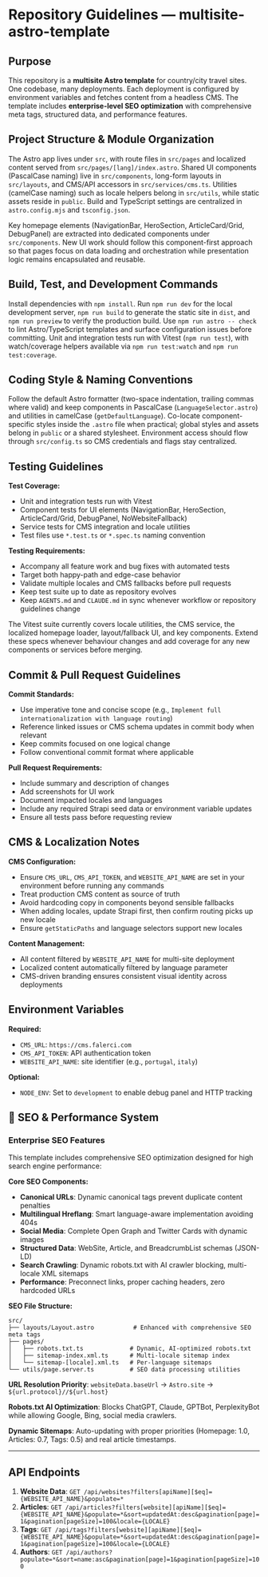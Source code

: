# Repository Guidelines — multisite-astro-template

## Purpose
This repository is a **multisite Astro template** for country/city travel sites. One codebase, many deployments. Each deployment is configured by environment variables and fetches content from a headless CMS. The template includes **enterprise-level SEO optimization** with comprehensive meta tags, structured data, and performance features.

## Project Structure & Module Organization
The Astro app lives under `src`, with route files in `src/pages` and localized content served from `src/pages/[lang]/index.astro`. Shared UI components (PascalCase naming) live in `src/components`, long-form layouts in `src/layouts`, and CMS/API accessors in `src/services/cms.ts`. Utilities (camelCase naming) such as locale helpers belong in `src/utils`, while static assets reside in `public`. Build and TypeScript settings are centralized in `astro.config.mjs` and `tsconfig.json`.

Key homepage elements (NavigationBar, HeroSection, ArticleCard/Grid, DebugPanel) are extracted into dedicated components under `src/components`. New UI work should follow this component-first approach so that pages focus on data loading and orchestration while presentation logic remains encapsulated and reusable.

## Build, Test, and Development Commands
Install dependencies with `npm install`. Run `npm run dev` for the local development server, `npm run build` to generate the static site in `dist`, and `npm run preview` to verify the production build. Use `npm run astro -- check` to lint Astro/TypeScript templates and surface configuration issues before committing.
Unit and integration tests run with Vitest (`npm run test`), with watch/coverage helpers available via `npm run test:watch` and `npm run test:coverage`.

## Coding Style & Naming Conventions
Follow the default Astro formatter (two-space indentation, trailing commas where valid) and keep components in PascalCase (`LanguageSelector.astro`) and utilities in camelCase (`getDefaultLanguage`). Co-locate component-specific styles inside the `.astro` file when practical; global styles and assets belong in `public` or a shared stylesheet. Environment access should flow through `src/config.ts` so CMS credentials and flags stay centralized.

## Testing Guidelines
**Test Coverage:**
- Unit and integration tests run with Vitest
- Component tests for UI elements (NavigationBar, HeroSection, ArticleCard/Grid, DebugPanel, NoWebsiteFallback)
- Service tests for CMS integration and locale utilities
- Test files use `*.test.ts` or `*.spec.ts` naming convention

**Testing Requirements:**
- Accompany all feature work and bug fixes with automated tests
- Target both happy-path and edge-case behavior
- Validate multiple locales and CMS fallbacks before pull requests
- Keep test suite up to date as repository evolves
- Keep `AGENTS.md` and `CLAUDE.md` in sync whenever workflow or repository guidelines change

The Vitest suite currently covers locale utilities, the CMS service, the localized homepage loader, layout/fallback UI, and key components. Extend these specs whenever behaviour changes and add coverage for any new components or services before merging.

## Commit & Pull Request Guidelines
**Commit Standards:**
- Use imperative tone and concise scope (e.g., `Implement full internationalization with language routing`)
- Reference linked issues or CMS schema updates in commit body when relevant
- Keep commits focused on one logical change
- Follow conventional commit format where applicable

**Pull Request Requirements:**
- Include summary and description of changes
- Add screenshots for UI work
- Document impacted locales and languages
- Include any required Strapi seed data or environment variable updates
- Ensure all tests pass before requesting review

## CMS & Localization Notes
**CMS Configuration:**
- Ensure `CMS_URL`, `CMS_API_TOKEN`, and `WEBSITE_API_NAME` are set in your environment before running any commands
- Treat production CMS content as source of truth
- Avoid hardcoding copy in components beyond sensible fallbacks
- When adding locales, update Strapi first, then confirm routing picks up new locale
- Ensure `getStaticPaths` and language selectors support new locales

**Content Management:**
- All content filtered by `WEBSITE_API_NAME` for multi-site deployment
- Localized content automatically filtered by language parameter
- CMS-driven branding ensures consistent visual identity across deployments

## Environment Variables
**Required:**
- `CMS_URL`: `https://cms.falerci.com`
- `CMS_API_TOKEN`: API authentication token
- `WEBSITE_API_NAME`: site identifier (e.g., `portugal`, `italy`)

**Optional:**
- `NODE_ENV`: Set to `development` to enable debug panel and HTTP tracking

## 🚀 SEO & Performance System

### Enterprise SEO Features
This template includes comprehensive SEO optimization designed for high search engine performance:

**Core SEO Components:**
- **Canonical URLs**: Dynamic canonical tags prevent duplicate content penalties
- **Multilingual Hreflang**: Smart language-aware implementation avoiding 404s
- **Social Media**: Complete Open Graph and Twitter Cards with dynamic images
- **Structured Data**: WebSite, Article, and BreadcrumbList schemas (JSON-LD)
- **Search Crawling**: Dynamic robots.txt with AI crawler blocking, multi-locale XML sitemaps
- **Performance**: Preconnect links, proper caching headers, zero hardcoded URLs

**SEO File Structure:**
```
src/
├── layouts/Layout.astro           # Enhanced with comprehensive SEO meta tags
├── pages/
│   ├── robots.txt.ts             # Dynamic, AI-optimized robots.txt
│   ├── sitemap-index.xml.ts      # Multi-locale sitemap index
│   └── sitemap-[locale].xml.ts   # Per-language sitemaps
└── utils/page.server.ts          # SEO data processing utilities
```

**URL Resolution Priority**: `websiteData.baseUrl` → `Astro.site` → `${url.protocol}//${url.host}`

**Robots.txt AI Optimization**: Blocks ChatGPT, Claude, GPTBot, PerplexityBot while allowing Google, Bing, social media crawlers.

**Dynamic Sitemaps**: Auto-updating with proper priorities (Homepage: 1.0, Articles: 0.7, Tags: 0.5) and real article timestamps.

---

## API Endpoints
1. **Website Data**: `GET /api/websites?filters[apiName][$eq]={WEBSITE_API_NAME}&populate=*`
2. **Articles**: `GET /api/articles?filters[website][apiName][$eq]={WEBSITE_API_NAME}&populate=*&sort=updatedAt:desc&pagination[page]=1&pagination[pageSize]=100&locale={LOCALE}`
3. **Tags**: `GET /api/tags?filters[website][apiName][$eq]={WEBSITE_API_NAME}&populate=*&sort=updatedAt:desc&pagination[page]=1&pagination[pageSize]=100&locale={LOCALE}`
4. **Authors**: `GET /api/authors?populate=*&sort=name:asc&pagination[page]=1&pagination[pageSize]=100`
